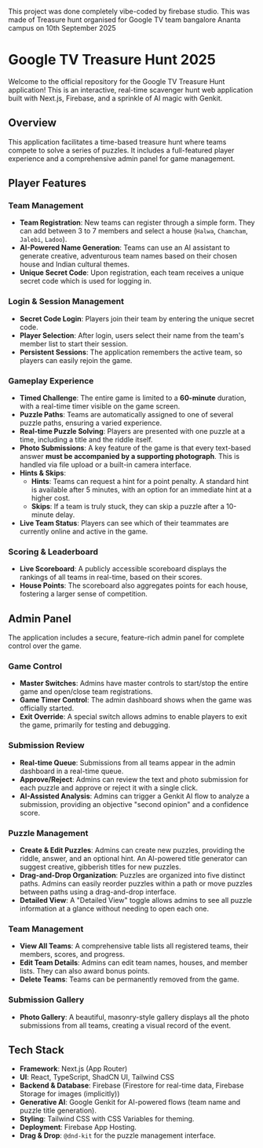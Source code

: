 This project was done completely vibe-coded by firebase studio. This was made of Treasure hunt organised for  Google TV  team bangalore Ananta campus on 10th September 2025

# Google TV Treasure Hunt 2025

Welcome to the official repository for the Google TV Treasure Hunt application! This is an interactive, real-time scavenger hunt web application built with Next.js, Firebase, and a sprinkle of AI magic with Genkit.

## Overview

This application facilitates a time-based treasure hunt where teams compete to solve a series of puzzles. It includes a full-featured player experience and a comprehensive admin panel for game management.

## Player Features

### Team Management
- **Team Registration**: New teams can register through a simple form. They can add between 3 to 7 members and select a house (`Halwa`, `Chamcham`, `Jalebi`, `Ladoo`).
- **AI-Powered Name Generation**: Teams can use an AI assistant to generate creative, adventurous team names based on their chosen house and Indian cultural themes.
- **Unique Secret Code**: Upon registration, each team receives a unique secret code which is used for logging in.

### Login & Session Management
- **Secret Code Login**: Players join their team by entering the unique secret code.
- **Player Selection**: After login, users select their name from the team's member list to start their session.
- **Persistent Sessions**: The application remembers the active team, so players can easily rejoin the game.

### Gameplay Experience
- **Timed Challenge**: The entire game is limited to a **60-minute** duration, with a real-time timer visible on the game screen.
- **Puzzle Paths**: Teams are automatically assigned to one of several puzzle paths, ensuring a varied experience.
- **Real-time Puzzle Solving**: Players are presented with one puzzle at a time, including a title and the riddle itself.
- **Photo Submissions**: A key feature of the game is that every text-based answer **must be accompanied by a supporting photograph**. This is handled via file upload or a built-in camera interface.
- **Hints & Skips**:
  - **Hints**: Teams can request a hint for a point penalty. A standard hint is available after 5 minutes, with an option for an immediate hint at a higher cost.
  - **Skips**: If a team is truly stuck, they can skip a puzzle after a 10-minute delay.
- **Live Team Status**: Players can see which of their teammates are currently online and active in the game.

### Scoring & Leaderboard
- **Live Scoreboard**: A publicly accessible scoreboard displays the rankings of all teams in real-time, based on their scores.
- **House Points**: The scoreboard also aggregates points for each house, fostering a larger sense of competition.

## Admin Panel

The application includes a secure, feature-rich admin panel for complete control over the game.

### Game Control
- **Master Switches**: Admins have master controls to start/stop the entire game and open/close team registrations.
- **Game Timer Control**: The admin dashboard shows when the game was officially started.
- **Exit Override**: A special switch allows admins to enable players to exit the game, primarily for testing and debugging.

### Submission Review
- **Real-time Queue**: Submissions from all teams appear in the admin dashboard in a real-time queue.
- **Approve/Reject**: Admins can review the text and photo submission for each puzzle and approve or reject it with a single click.
- **AI-Assisted Analysis**: Admins can trigger a Genkit AI flow to analyze a submission, providing an objective "second opinion" and a confidence score.

### Puzzle Management
- **Create & Edit Puzzles**: Admins can create new puzzles, providing the riddle, answer, and an optional hint. An AI-powered title generator can suggest creative, gibberish titles for new puzzles.
- **Drag-and-Drop Organization**: Puzzles are organized into five distinct paths. Admins can easily reorder puzzles within a path or move puzzles between paths using a drag-and-drop interface.
- **Detailed View**: A "Detailed View" toggle allows admins to see all puzzle information at a glance without needing to open each one.

### Team Management
- **View All Teams**: A comprehensive table lists all registered teams, their members, scores, and progress.
- **Edit Team Details**: Admins can edit team names, houses, and member lists. They can also award bonus points.
- **Delete Teams**: Teams can be permanently removed from the game.

### Submission Gallery
- **Photo Gallery**: A beautiful, masonry-style gallery displays all the photo submissions from all teams, creating a visual record of the event.

## Tech Stack

- **Framework**: Next.js (App Router)
- **UI**: React, TypeScript, ShadCN UI, Tailwind CSS
- **Backend & Database**: Firebase (Firestore for real-time data, Firebase Storage for images (implicitly))
- **Generative AI**: Google Genkit for AI-powered flows (team name and puzzle title generation).
- **Styling**: Tailwind CSS with CSS Variables for theming.
- **Deployment**: Firebase App Hosting.
- **Drag & Drop**: `@dnd-kit` for the puzzle management interface.
